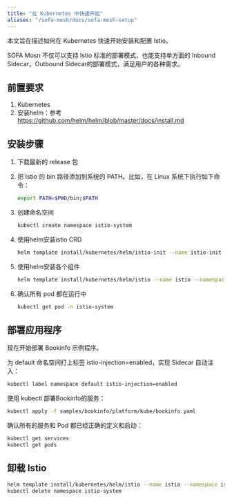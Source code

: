 ```yaml
---
title: "在 Kubernetes 中快速开始"
aliases: "/sofa-mesh/docs/sofa-mesh-setup"
---
```


本文旨在描述如何在 Kubernetes 快速开始安装和配置 Istio。

SOFA Mosn 不仅可以支持 Istio 标准的部署模式，也能支持单方面的 Inbound Sidecar，Outbound Sidecar的部署模式，满足用户的各种需求。

## 前置要求

1. Kubernetes
2. 安装helm：参考 https://github.com/helm/helm/blob/master/docs/install.md

## 安装步骤

1. 下载最新的 release 包
1. 把 Istio 的 bin 路径添加到系统的 PATH。比如，在 Linux 系统下执行如下命令：

	```bash
	export PATH=$PWD/bin;$PATH
	```

1. 创建命名空间

	```bash
	kubectl create namespace istio-system
	```

1. 使用helm安装istio CRD

	```bash
	helm template install/kubernetes/helm/istio-init --name istio-init --namespace istio-system | kubectl apply -f -
	```

1. 使用helm安装各个组件

	```bash
	helm template install/kubernetes/helm/istio --name istio --namespace istio-system | kubectl apply -f -
	```

1. 确认所有 pod 都在运行中

	```bash
	kubectl get pod -n istio-system
	```

## 部署应用程序

现在开始部署 Bookinfo 示例程序。

为 default 命名空间打上标签 istio-injection=enabled，实现 Sidecar 自动注入：

```bash
kubectl label namespace default istio-injection=enabled
```

使用 kubectl 部署Bookinfo的服务：

```bash
kubectl apply -f samples/bookinfo/platform/kube/bookinfo.yaml
```

确认所有的服务和 Pod 都已经正确的定义和启动：

```bash
kubectl get services
kubectl get pods
```

## 卸载 Istio

```bash
helm template install/kubernetes/helm/istio --name istio --namespace istio-system | kubectl delete -f -
kubectl delete namespace istio-system
```


